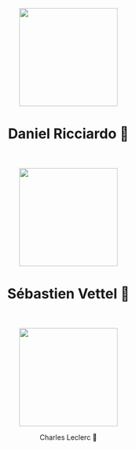 <div id="ricciardo" align="center">
  <img src="https://i.redd.it/s7dzkh91zj011.jpg" width="200"/>
  <h1>Daniel Ricciardo 🐐</h1>
</div>
<br><br>
<div id="vettel" align="center">
  <img src="https://img.redbull.com/images/c_crop,x_715,y_0,h_1095,w_821/c_fill,w_400,h_540/q_auto:low,f_auto/redbullcom/2020/4/25/w47csh0nvxzk52wkv62h/sebastian-vettel-celebrates-third-world-title" width="200"/>
  <h1>Sébastien Vettel 👑</h1>
</div>
<br><br>
<div id="leclerc" align="center">
  <img src="https://sf2.auto-moto.com/wp-content/uploads/sites/9/2022/05/capture-decran-2022-05-15-a-16.24.51-e1652624818243-1024x561.png" width="200"/>
  <p>Charles Leclerc 🤮</p>
</div>

